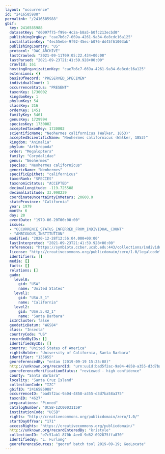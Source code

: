 ```yaml
---
layout: "occurrence"
id: "2416585988"
permalink: "/2416585988"
gbif:
  key: 2416585988
  datasetKey: "d6097f75-f99e-4c2a-b8a5-b0fc213ecbd0"
  publishingOrgKey: "cae7b6c7-669a-4261-9a34-6e8cdc16a125"
  installationKey: "4ec55ebe-9f92-45ec-b076-dd45f61003ab"
  publishingCountry: "US"
  protocol: "DWC_ARCHIVE"
  lastCrawled: "2021-09-11T09:05:22.434+00:00"
  lastParsed: "2021-09-23T21:41:59.928+00:00"
  crawlId: 161
  hostingOrganizationKey: "cae7b6c7-669a-4261-9a34-6e8cdc16a125"
  extensions: {}
  basisOfRecord: "PRESERVED_SPECIMEN"
  individualCount: 1
  occurrenceStatus: "PRESENT"
  taxonKey: 1730002
  kingdomKey: 1
  phylumKey: 54
  classKey: 216
  orderKey: 1451
  familyKey: 5461
  genusKey: 1729994
  speciesKey: 1730002
  acceptedTaxonKey: 1730002
  scientificName: "Neohermes californicus (Walker, 1853)"
  acceptedScientificName: "Neohermes californicus (Walker, 1853)"
  kingdom: "Animalia"
  phylum: "Arthropoda"
  order: "Megaloptera"
  family: "Corydalidae"
  genus: "Neohermes"
  species: "Neohermes californicus"
  genericName: "Neohermes"
  specificEpithet: "californicus"
  taxonRank: "SPECIES"
  taxonomicStatus: "ACCEPTED"
  decimalLongitude: -119.725508
  decimalLatitude: 33.998239
  coordinateUncertaintyInMeters: 20600.0
  stateProvince: "California"
  year: 1979
  month: 6
  day: 20
  eventDate: "1979-06-20T00:00:00"
  issues:
  - "OCCURRENCE_STATUS_INFERRED_FROM_INDIVIDUAL_COUNT"
  - "AMBIGUOUS_INSTITUTION"
  modified: "2020-12-28T12:56:04.000+00:00"
  lastInterpreted: "2021-09-23T21:41:59.928+00:00"
  references: "https://symbiota.ccber.ucsb.edu:443/collections/individual/index.php?occid=135855"
  license: "http://creativecommons.org/publicdomain/zero/1.0/legalcode"
  identifiers: []
  media: []
  facts: []
  relations: []
  gadm:
    level0:
      gid: "USA"
      name: "United States"
    level1:
      gid: "USA.5_1"
      name: "California"
    level2:
      gid: "USA.5.42_1"
      name: "Santa Barbara"
  isInCluster: false
  geodeticDatum: "WGS84"
  class: "Insecta"
  countryCode: "US"
  recordedByIDs: []
  identifiedByIDs: []
  country: "United States of America"
  rightsHolder: "University of California, Santa Barbara"
  identifier: "135855"
  georeferencedBy: "entan (2019-09-19 15:25:08)"
  http://unknown.org/recordId: "urn:uuid:bad5f2ac-9a04-4858-a355-d3d7ba58a375"
  georeferenceVerificationStatus: "reviewed - high confidence"
  county: "Santa Barbara"
  locality: "Santa Cruz Island"
  collectionCode: "IZC"
  gbifID: "2416585988"
  occurrenceID: "bad5f2ac-9a04-4858-a355-d3d7ba58a375"
  taxonID: "4627"
  preparations: "Pinned"
  catalogNumber: "UCSB-IZC00031159"
  institutionCode: "UCSB"
  rights: "http://creativecommons.org/publicdomain/zero/1.0/"
  startDayOfYear: "171"
  accessRights: "https://creativecommons.org/publicdomain/"
  http://unknown.org/recordEnteredBy: "kristyle"
  collectionID: "e7c51ab1-870b-4ee8-9d62-092875ffa870"
  identifiedBy: "L. Furlong"
  georeferenceSources: "georef batch tool 2019-09-19; GeoLocate"
---
```

